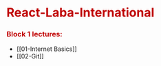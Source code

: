 # <span style="color:#c00000">React-Laba-International</span> 

### <span style="color:#c00000">Block 1 lectures:</span>
- [[01-Internet Basics]]
- [[02-Git]]
